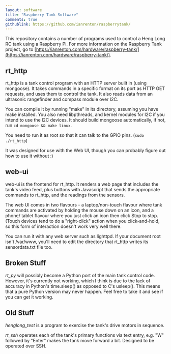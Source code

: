 ```yaml
---
layout: software
title: "Raspberry Tank Software"
comments: true
githublink: https://github.com/ianrenton/raspberrytank/
---
```


This repository contains a number of programs used to control a Heng Long RC tank using a Raspberry Pi.  For more
information on the Raspberry Tank project, go to [https://ianrenton.com/hardware/raspberry-tank/](https://ianrenton.com/hardware/raspberry-tank/).

rt_http
-------

rt_http is a tank control program with an HTTP server built in (using mongoose).
It takes commands in a specific format on its port as HTTP GET requests, and
uses them to control the tank.  It also reads data from an ultrasonic
rangefinder and compass module over I2C.

You can compile it by running "make" in its directory, assuming you have make
installed.  You also need libpthreads, and kernel modules for I2C if you
intend to use the I2C devices.  It should build mongoose automatically,
if not, run `cd mongoose && make linux`.

You need to run it as root so that it can talk to the GPIO pins. (`sudo ./rt_http`)

It was designed for use with the Web UI, though you can probably figure out
how to use it without :)

web-ui
------

web-ui is the frontend for rt_http.  It renders a web page that includes the
tank's video feed, plus buttons with Javascript that sends the appropriate
commands to rt_http, and the readings from the sensors.

The web UI comes in two flavours - a laptop/non-touch flavour where tank
commands are activated by holding the mouse down on an icon, and a phone/
tablet flavour where you just click an icon then click Stop to stop.
(Touch devices tend to do a "right-click" action when you click-and-hold,
so this form of interaction doesn't work very well there.

You can run it with any web server such as lighttpd.  If your document root
isn't /var/www, you'll need to edit the directory that rt_http writes its
sensordata.txt file too.

Broken Stuff
------------

*rt_py* will possibly become a Python port of the main tank control code. However,
it's currently not working, which I think is due to the lack of accuracy in
Python's time.sleep() as opposed to C's usleep(). This means that a pure Python
version may never happen. Feel free to take it and see if you can get it
working.

Old Stuff
---------

*henglong_test* is a program to exercise the tank's drive motors in sequence.

*rt_ssh* operates each of the tank's primary functions via text entry, e.g.
"W" followed by "Enter" makes the tank move forward a bit.  Designed to be
operated over SSH.
